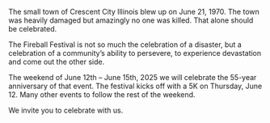 The small town of Crescent City Illinois blew up on June 21, 1970.
The town was heavily damaged but amazingly no one was killed. That alone should be celebrated.

The Fireball Festival is not so much the celebration of a disaster, but a celebration of a community’s ability to persevere, to experience devastation and come out the other side.

The weekend of June 12th – June 15th, 2025 we will celebrate the 55-year anniversary of that event. The festival kicks off with a 5K on Thursday, June 12.  Many other events to follow the rest of the weekend.

We invite you to celebrate with us.
